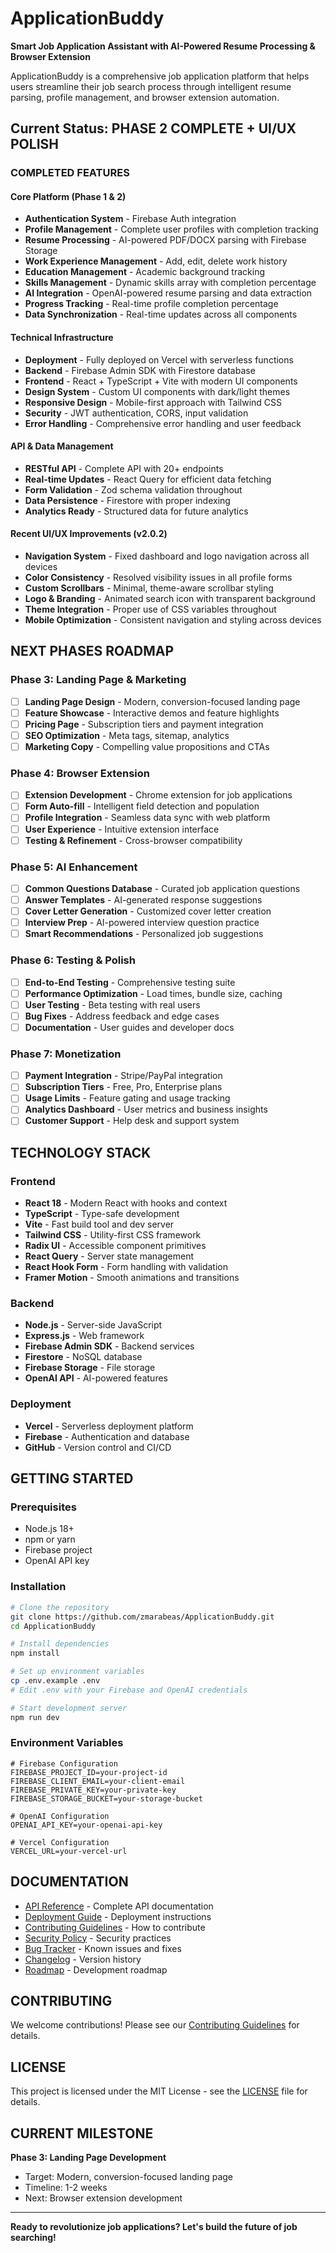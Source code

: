 # ApplicationBuddy

**Smart Job Application Assistant with AI-Powered Resume Processing & Browser Extension**

ApplicationBuddy is a comprehensive job application platform that helps users streamline their job search process through intelligent resume parsing, profile management, and browser extension automation.

## Current Status: **PHASE 2 COMPLETE + UI/UX POLISH**

### **COMPLETED FEATURES**

#### **Core Platform (Phase 1 & 2)**

- **Authentication System** - Firebase Auth integration
- **Profile Management** - Complete user profiles with completion tracking
- **Resume Processing** - AI-powered PDF/DOCX parsing with Firebase Storage
- **Work Experience Management** - Add, edit, delete work history
- **Education Management** - Academic background tracking
- **Skills Management** - Dynamic skills array with completion percentage
- **AI Integration** - OpenAI-powered resume parsing and data extraction
- **Progress Tracking** - Real-time profile completion percentage
- **Data Synchronization** - Real-time updates across all components

#### **Technical Infrastructure**

- **Deployment** - Fully deployed on Vercel with serverless functions
- **Backend** - Firebase Admin SDK with Firestore database
- **Frontend** - React + TypeScript + Vite with modern UI components
- **Design System** - Custom UI components with dark/light themes
- **Responsive Design** - Mobile-first approach with Tailwind CSS
- **Security** - JWT authentication, CORS, input validation
- **Error Handling** - Comprehensive error handling and user feedback

#### **API & Data Management**

- **RESTful API** - Complete API with 20+ endpoints
- **Real-time Updates** - React Query for efficient data fetching
- **Form Validation** - Zod schema validation throughout
- **Data Persistence** - Firestore with proper indexing
- **Analytics Ready** - Structured data for future analytics

#### **Recent UI/UX Improvements (v2.0.2)**

- **Navigation System** - Fixed dashboard and logo navigation across all devices
- **Color Consistency** - Resolved visibility issues in all profile forms
- **Custom Scrollbars** - Minimal, theme-aware scrollbar styling
- **Logo & Branding** - Animated search icon with transparent background
- **Theme Integration** - Proper use of CSS variables throughout
- **Mobile Optimization** - Consistent navigation and styling across devices

## **NEXT PHASES ROADMAP**

### **Phase 3: Landing Page & Marketing**

- [ ] **Landing Page Design** - Modern, conversion-focused landing page
- [ ] **Feature Showcase** - Interactive demos and feature highlights
- [ ] **Pricing Page** - Subscription tiers and payment integration
- [ ] **SEO Optimization** - Meta tags, sitemap, analytics
- [ ] **Marketing Copy** - Compelling value propositions and CTAs

### **Phase 4: Browser Extension**

- [ ] **Extension Development** - Chrome extension for job applications
- [ ] **Form Auto-fill** - Intelligent field detection and population
- [ ] **Profile Integration** - Seamless data sync with web platform
- [ ] **User Experience** - Intuitive extension interface
- [ ] **Testing & Refinement** - Cross-browser compatibility

### **Phase 5: AI Enhancement**

- [ ] **Common Questions Database** - Curated job application questions
- [ ] **Answer Templates** - AI-generated response suggestions
- [ ] **Cover Letter Generation** - Customized cover letter creation
- [ ] **Interview Prep** - AI-powered interview question practice
- [ ] **Smart Recommendations** - Personalized job suggestions

### **Phase 6: Testing & Polish**

- [ ] **End-to-End Testing** - Comprehensive testing suite
- [ ] **Performance Optimization** - Load times, bundle size, caching
- [ ] **User Testing** - Beta testing with real users
- [ ] **Bug Fixes** - Address feedback and edge cases
- [ ] **Documentation** - User guides and developer docs

### **Phase 7: Monetization**

- [ ] **Payment Integration** - Stripe/PayPal integration
- [ ] **Subscription Tiers** - Free, Pro, Enterprise plans
- [ ] **Usage Limits** - Feature gating and usage tracking
- [ ] **Analytics Dashboard** - User metrics and business insights
- [ ] **Customer Support** - Help desk and support system

## **TECHNOLOGY STACK**

### **Frontend**

- **React 18** - Modern React with hooks and context
- **TypeScript** - Type-safe development
- **Vite** - Fast build tool and dev server
- **Tailwind CSS** - Utility-first CSS framework
- **Radix UI** - Accessible component primitives
- **React Query** - Server state management
- **React Hook Form** - Form handling with validation
- **Framer Motion** - Smooth animations and transitions

### **Backend**

- **Node.js** - Server-side JavaScript
- **Express.js** - Web framework
- **Firebase Admin SDK** - Backend services
- **Firestore** - NoSQL database
- **Firebase Storage** - File storage
- **OpenAI API** - AI-powered features

### **Deployment**

- **Vercel** - Serverless deployment platform
- **Firebase** - Authentication and database
- **GitHub** - Version control and CI/CD

## **GETTING STARTED**

### **Prerequisites**

- Node.js 18+
- npm or yarn
- Firebase project
- OpenAI API key

### **Installation**

```bash
# Clone the repository
git clone https://github.com/zmarabeas/ApplicationBuddy.git
cd ApplicationBuddy

# Install dependencies
npm install

# Set up environment variables
cp .env.example .env
# Edit .env with your Firebase and OpenAI credentials

# Start development server
npm run dev
```

### **Environment Variables**

```env
# Firebase Configuration
FIREBASE_PROJECT_ID=your-project-id
FIREBASE_CLIENT_EMAIL=your-client-email
FIREBASE_PRIVATE_KEY=your-private-key
FIREBASE_STORAGE_BUCKET=your-storage-bucket

# OpenAI Configuration
OPENAI_API_KEY=your-openai-api-key

# Vercel Configuration
VERCEL_URL=your-vercel-url
```

## **DOCUMENTATION**

- [API Reference](./API_REFERENCE.md) - Complete API documentation
- [Deployment Guide](./DEPLOYMENT.md) - Deployment instructions
- [Contributing Guidelines](./CONTRIBUTING.md) - How to contribute
- [Security Policy](./SECURITY.md) - Security practices
- [Bug Tracker](./BUG_TRACKER.md) - Known issues and fixes
- [Changelog](./CHANGELOG.md) - Version history
- [Roadmap](./ROADMAP.md) - Development roadmap

## **CONTRIBUTING**

We welcome contributions! Please see our [Contributing Guidelines](./CONTRIBUTING.md) for details.

## **LICENSE**

This project is licensed under the MIT License - see the [LICENSE](../LICENSE) file for details.

## **CURRENT MILESTONE**

**Phase 3: Landing Page Development**

- Target: Modern, conversion-focused landing page
- Timeline: 1-2 weeks
- Next: Browser extension development

---

**Ready to revolutionize job applications? Let's build the future of job searching!**
